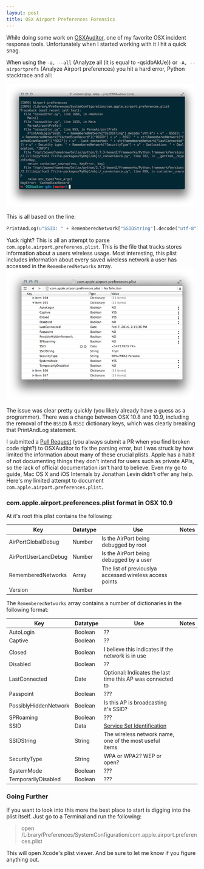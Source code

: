 ```yaml
---
layout: post
title: OSX Airport Preferences Forensics
---
```


While doing some work on [OSXAuditor](https://github.com/jipegit/OSXAuditor), one of my favorite OSX incident response tools. Unfortunately when I started working with it I hit a quick snag.

When using the ```-a, --all``` (Analyze all (it is equal to -qsidbAkUe)) or ```-A, --airportprefs``` (Analyze Airport preferences) you hit a hard error, Python stacktrace and all:

![](./public/osxauditor-error.png)

This is all based on the line:

```python
PrintAndLog(u"SSID: " + RememberedNetwork["SSIDString"].decode("utf-8") + u" - BSSID: " + RememberedNetwork["CachedScanRecord"]["BSSID"] + u" - RSSI: " + str(RememberedNetwork["CachedScanRecord"]["RSSI"]) + u" - Last connected: " + str(RememberedNetwork["LastConnected"]) + u" - Security type: " + RememberedNetwork["SecurityType"] + u" - Geolocation: " + Geolocation, "INFO")
```

Yuck right? This is all an attempt to parse ```com.apple.airport.preferenes.plist```. This is the file that tracks stores information about a users wireless usage. Most interesting, this plist includes information about every saved wireless network a user has accessed in the ```RememberedNetworks``` array.
![](./public/wireless-plist.png)

The issue was clear pretty quickly (you likely already have a guess as a programmer). There was a change between OSX 10.8 and 10.9, including the removal of the ```BSSID``` & ```RSSI``` dictionary keys, which was clearly breaking that PrintAndLog statement.

I submitted a [Pull Request](https://github.com/jipegit/OSXAuditor/pull/8) (you always submit a PR when you find broken code right?) to OSXAuditor to fix the parsing error, but I was struck by how limited the information about many of these crucial plists. Apple has a habit of not documenting things they don't intend for users such as private APIs, so the lack of official documentation isn't hard to believe. Even my go to guide,  Mac OS X and iOS Internals by Jonathan Levin didn't offer any help. Here's my limited attempt to document ```com.apple.airport.preferences.plist```.

### com.apple.airport.preferences.plist format in OSX 10.9

At it's root this plist contains the following:

| Key | Datatype | Use | Notes |
| --- | -------- | --- | ----- |
| AirPortGlobalDebug | Number | Is the AirPort being debugged by root | |
| AirPortUserLandDebug | Number | Is the AirPort being debugged by a user | |
| RememberedNetworks | Array | The list of previouslya accessed wireless access points | |
| Version | Number | | |

The ```RememberedNetworks``` array contains a number of dictionaries in the following format:

| Key | Datatype | Use | Notes |
| --- | -------- | --- | ----- |
| AutoLogin | Boolean | ?? | |
| Captive | Boolean | ?? | |
| Closed | Boolean | I believe this indicates if the network is in use | |
| Disabled | Boolean | ?? | |
| LastConnected | Date | Optional: Indicates the last time this AP was connected to | |
| Passpoint | Boolean | ??? | |
| PossiblyHiddenNetwork | Boolean | Is this AP is broadcasting it's SSID? | |
| SPRoaming | Boolean | ??? | |
| SSID | Data | [Service Set Identification](http://en.wikipedia.org/wiki/Service_set_(802.11_network)) | |
| SSIDString | String | The wireless network name, one of the most useful items | |
| SecurityType | String | WPA or WPA2? WEP or open? | |
| SystemMode | Boolean | ??? | |
| TemporarilyDisabled | Boolean | ??? | |

### Going Further
If you want to look into this more the best place to start is digging into the plist itself. Just go to a Terminal and run the following:

> open /Library/Preferences/SystemConfiguration/com.apple.airport.preferences.plist

This will open Xcode's plist viewer. And be sure to let me know if you figure anything out.